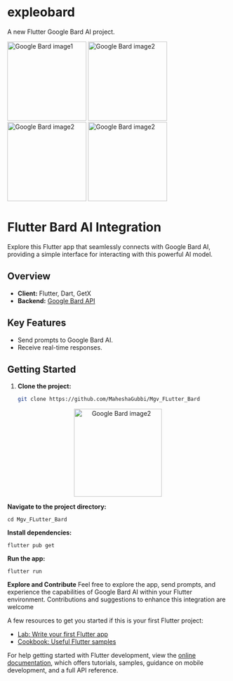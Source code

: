 # expleobard

A new Flutter Google Bard AI project.

<img src="https://github.com/MaheshaGubbi/Mgv_FLutter_Bard/assets/39371199/106ada0d-5b19-4f79-a6fa-f9e9f45da584" alt="Google Bard image1" width="180" />
<img src="https://github.com/MaheshaGubbi/Mgv_FLutter_Bard/assets/39371199/318ef67d-c171-4f39-8de3-cdc0ba75a644" alt="Google Bard image2" width="180" />
<img src="https://github.com/MaheshaGubbi/Mgv_FLutter_Bard/assets/39371199/25d069d9-d3dc-4f5a-bec4-9aa90e594731" alt="Google Bard image2" width="180" />
<img src="https://github.com/MaheshaGubbi/Mgv_FLutter_Bard/assets/39371199/89593a5a-1158-4bdc-a379-3c35411d34ff4" alt="Google Bard image2" width="180" />

# Flutter Bard AI Integration

Explore this Flutter app that seamlessly connects with Google Bard AI, providing a simple interface for interacting with this powerful AI model.

## Overview

- **Client:** Flutter, Dart, GetX
- **Backend:** [Google Bard API](<Add Google Bard API link here>)

## Key Features

- Send prompts to Google Bard AI.
- Receive real-time responses.

## Getting Started

1. **Clone the project:**

   ```bash
   git clone https://github.com/MaheshaGubbi/Mgv_FLutter_Bard


<p align="center">
  <img src="https://github.com/MaheshaGubbi/Mgv_FLutter_Bard/assets/39371199/d1da03b4-fe4f-4ba9-9102-fba0a3a10f60" alt="Google Bard image2" width="200" />
</p>




**Navigate to the project directory:**

`cd Mgv_FLutter_Bard`

**Install dependencies:**

`flutter pub get`

**Run the app:**

 `flutter run`


**Explore and Contribute**
Feel free to explore the app, send prompts, and experience the capabilities of Google Bard AI within your Flutter environment. Contributions and suggestions to enhance this integration are welcome

A few resources to get you started if this is your first Flutter project:

- [Lab: Write your first Flutter app](https://docs.flutter.dev/get-started/codelab)
- [Cookbook: Useful Flutter samples](https://docs.flutter.dev/cookbook)

For help getting started with Flutter development, view the
[online documentation](https://docs.flutter.dev/), which offers tutorials,
samples, guidance on mobile development, and a full API reference.
